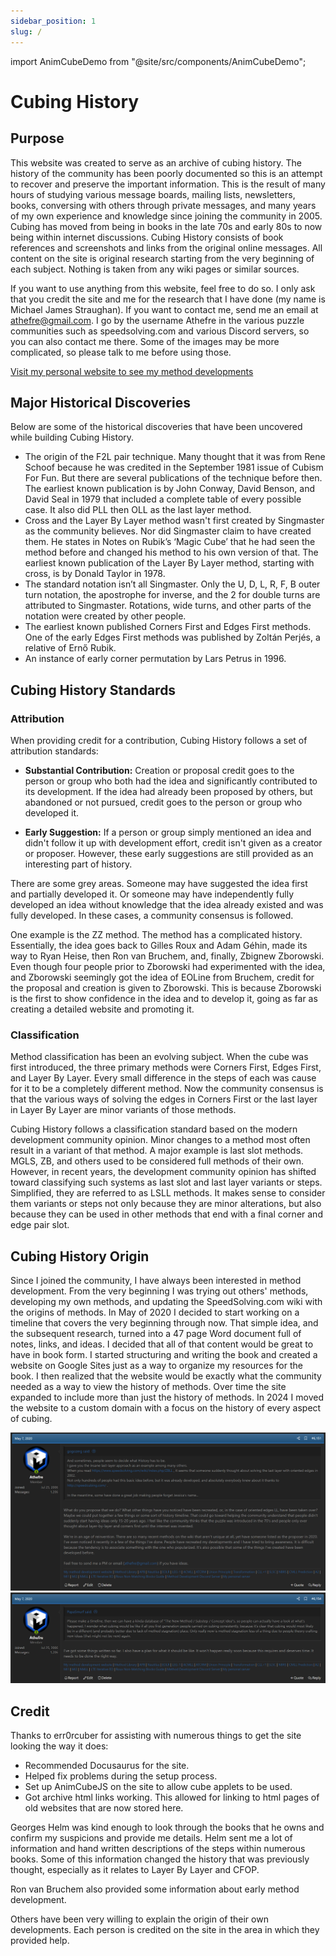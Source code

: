 ```yaml
---
sidebar_position: 1
slug: /
---
```


import AnimCubeDemo from "@site/src/components/AnimCubeDemo";

<AnimCubeDemo params="buttonbar=0&position=lluuu&scale=6&hint=10&hintborder=1&borderwidth=10" width="400px" height="400px" facelets="ddddydddddwdwwwdwdddddbbdddddddggdddddddoddodddddrrddd,ddddyddddwwwwwwwwwdbbdbbdbbdggdggdggdddoooooodrrdrrdrr,yyyyyyyyywwwwwwwwwdbbdbbdbbdggdggdggdddoooooodrrdrrdrr,yyyyyyyyywwwwwwwwwbbbbbbbbbgggggggggooooooooorrrrrrrrr"/>

# Cubing History

## Purpose

This website was created to serve as an archive of cubing history. The history of the community has been poorly documented so this is an attempt to recover and preserve the important information. This is the result of many hours of studying various message boards, mailing lists, newsletters, books, conversing with others through private messages, and many years of my own experience and knowledge since joining the community in 2005. Cubing has moved from being in books in the late 70s and early 80s to now being within internet discussions. Cubing History consists of book references and screenshots and links from the original online messages. All content on the site is original research starting from the very beginning of each subject. Nothing is taken from any wiki pages or similar sources.

If you want to use anything from this website, feel free to do so. I only ask that you credit the site and me for the research that I have done (my name is Michael James Straughan). If you want to contact me, send me an email at athefre@gmail.com. I go by the username Athefre in the various puzzle communities such as speedsolving.com and various Discord servers, so you can also contact me there. Some of the images may be more complicated, so please talk to me before using those.

[Visit my personal website to see my method developments](https://sites.google.com/site/athefre)

## Major Historical Discoveries

Below are some of the historical discoveries that have been uncovered while building Cubing History.

- The origin of the F2L pair technique. Many thought that it was from Rene Schoof because he was credited in the September 1981 issue of Cubism For Fun. But there are several publications of the technique before then. The earliest known publication is by John Conway, David Benson, and David Seal in 1979 that included a complete table of every possible case. It also did PLL then OLL as the last layer method.
- Cross and the Layer By Layer method wasn't first created by Singmaster as the community believes. Nor did Singmaster claim to have created them. He states in Notes on Rubik’s ‘Magic Cube’ that he had seen the method before and changed his method to his own version of that. The earliest known publication of the Layer By Layer method, starting with cross, is by Donald Taylor in 1978.
- The standard notation isn’t all Singmaster. Only the U, D, L, R, F, B outer turn notation, the apostrophe for inverse, and the 2 for double turns are attributed to Singmaster. Rotations, wide turns, and other parts of the notation were created by other people.
- The earliest known published Corners First and Edges First methods. One of the early Edges First methods was published by Zoltán Perjés, a relative of Ernő Rubik.
- An instance of early corner permutation by Lars Petrus in 1996.

## Cubing History Standards

### Attribution

When providing credit for a contribution, Cubing History follows a set of attribution standards:

- **Substantial Contribution:** Creation or proposal credit goes to the person or group who both had the idea and significantly contributed to its development. If the idea had already been proposed by others, but abandoned or not pursued, credit goes to the person or group who developed it.

- **Early Suggestion:** If a person or group simply mentioned an idea and didn't follow it up with development effort, credit isn't given as a creator or proposer. However, these early suggestions are still provided as an interesting part of history.

There are some grey areas. Someone may have suggested the idea first and partially developed it. Or someone may have independently fully developed an idea without knowledge that the idea already existed and was fully developed. In these cases, a community consensus is followed.

One example is the ZZ method. The method has a complicated history. Essentially, the idea goes back to Gilles Roux and Adam Géhin, made its way to Ryan Heise, then Ron van Bruchem, and, finally, Zbignew Zborowski. Even though four people prior to Zborowski had experimented with the idea, and Zborowski seemingly got the idea of EOLine from Bruchem, credit for the proposal and creation is given to Zborowski. This is because Zborowski is the first to show confidence in the idea and to develop it, going as far as creating a detailed website and promoting it.

### Classification

Method classification has been an evolving subject. When the cube was first introduced, the three primary methods were Corners First, Edges First, and Layer By Layer. Every small difference in the steps of each was cause for it to be a completely different method. Now the community consensus is that the various ways of solving the edges in Corners First or the last layer in Layer By Layer are minor variants of those methods.

Cubing History follows a classification standard based on the modern development community opinion. Minor changes to a method most often result in a variant of that method. A major example is last slot methods. MGLS, ZB, and others used to be considered full methods of their own. However, in recent years, the development community opinion has shifted toward classifying such systems as last slot and last layer variants or steps. Simplified, they are referred to as LSLL methods. It makes sense to consider them variants or steps not only because they are minor alterations, but also because they can be used in other methods that end with a final corner and edge pair slot.

## Cubing History Origin

Since I joined the community, I have always been interested in method development. From the very beginning I was trying out others' methods, developing my own methods, and updating the SpeedSolving.com wiki with the origins of methods. In May of 2020 I decided to start working on a timeline that covers the very beginning through now. That simple idea, and the subsequent research, turned into a 47 page Word document full of notes, links, and ideas. I decided that all of that content would be great to have in book form. I started structuring and writing the book and created a website on Google Sites just as a way to organize my resources for the book. I then realized that the website would be exactly what the community needed as a way to view the history of methods. Over time the site expanded to include more than just the history of methods. In 2024 I moved the website to a custom domain with a focus on the history of every aspect of cubing.

[![](img/HomePage/Origin1.png)](https://www.speedsolving.com/threads/the-new-method-substep-concept-idea-thread.40975/post-1368431)
[![](img/HomePage/Origin2.png)](https://www.speedsolving.com/threads/the-new-method-substep-concept-idea-thread.40975/post-1368527)

## Credit

Thanks to err0rcuber for assisting with numerous things to get the site looking the way it does:
- Recommended Docusaurus for the site.
- Helped fix problems during the setup process.
- Set up AnimCubeJS on the site to allow cube applets to be used.
- Got archive html links working. This allowed for linking to html pages of old websites that are now stored here.

Georges Helm was kind enough to look through the books that he owns and confirm my suspicions and provide me details. Helm sent me a lot of information and hand written descriptions of the steps within numerous books. Some of this information changed the history that was previously thought, especially as it relates to Layer By Layer and CFOP.

Ron van Bruchem also provided some information about early method development.

Others have been very willing to explain the origin of their own developments. Each person is credited on the site in the area in which they provided help.